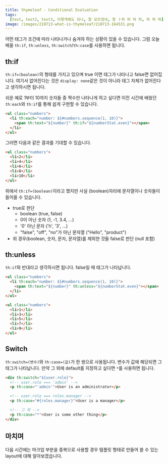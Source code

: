 ```yaml
---
title: thymeleaf - Conditional Evaluation
tags:
  [test, test2, test3, 이렇게해도 되나, 잘 모르겠네, 핳 ㅏ하 하 하 하, 하 하 하]
image: /images/210713-what-is-thymeleaf/210713-164531.png
---
```


어떤 태그가 조건에 따라 나타나거나 숨겨야 하는 상황이 있을 수 있습니다. 그럼 오늘 배울 `th:if`, `th:unless`, `th:switch`/`th:case`를 사용하면 됩니다.

## th:if

`th:if=(boolean)`의 형태를 가지고 있으며 true 이면 태그가 나타나고 false면 없어집니다. 여기서 없어진다는 것은 `display: none`같은 것이 아니라 태그 자체가 없어진다고 생각하시면 됩니다.

쉬운 예로 1부터 10까지 숫자들 중 짝수만 나타나게 하고 싶다면 이전 시간에 배웠던 `th:each`와 `th:if`를 통해 쉽게 구현할 수 있습니다.

```html
<ul class="numbers">
  <li th:each="number: ${#numbers.sequence(1, 10)}">
    <span th:text="${number}" th:if="${numberStat.even}"></span>
  </li>
</ul>
```

그러면 다음과 같은 결과를 기대할 수 있습니다.

```html
<ul class="numbers">
  <li>2</li>
  <li>4</li>
  <li>6</li>
  <li>8</li>
  <li>10</li>
</ul>
```

위에서 `th:if=(boolean)`이라고 했지만 사실 (boolean)자리에 문자열이나 숫자들이 들어올 수 있습니다.

- true로 판단
  - boolean (true, false)
  - 0이 아닌 숫자 (1, -1, 3.4, ...)
  - '0' 아닌 문자 ('h', '3', ...)
  - "false", "off", "no"가 아닌 문자열 ("Hello", "product")
- 위 경우(boolean, 숫자, 문자, 문자열)를 제외한 것들 false로 판단 (null 포함)

## th:unless

`th:if`와 반대라고 생각하시면 됩니다. false일 때 태그가 나타납니다.

```html
<ul class="numbers">
  <li th:each="number: ${#numbers.sequence(1, 10)}">
    <span th:text="${number}" th:unless="${numberStat.even}"></span>
  </li>
</ul>
```

```html
<ul class="numbers">
  <li>1</li>
  <li>3</li>
  <li>5</li>
  <li>7</li>
  <li>9</li>
</ul>
```

## Switch

`th:switch=(변수)`와 `th:case=(값)`가 한 쌍으로 사용됩니다. 변수가 값에 해당되면 그 태그가 나타납니다. 만약 그 외에 default를 지정하고 싶다면 `*`를 사용하면 됩니다.

```html
<div th:switch="${user.role}">
  <!-- user.role === 'admin' -->
  <p th:case="'admin'">User is an administrator</p>

  <!-- user.role === roles.manager -->
  <p th:case="#{roles.manager}">User is a manager</p>

  <!-- 그 외 -->
  <p th:case="*">User is some other thing</p>
</div>
```

## 마치며

다음 시간에는 마크업 부분을 중복으로 사용할 경우 템플릿 형태로 만들어 쓸 수 있는 layout에 대해 알아보겠습니다.
